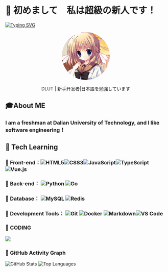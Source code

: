 # 👋 初めまして　私は超級の新人です！
[![Typing SVG](https://readme-typing-svg.demolab.com?font=Fira+Code&pause=1000&color=478EF7&center=true&vCenter=true&width=435&lines=%E8%8E%AB%E5%90%AC%E7%A9%BF%E6%9E%97%E6%89%93%E5%8F%B6%E5%A3%B0%EF%BC%8C%E4%BD%95%E5%A6%A8%E5%90%9F%E5%95%B8%E4%B8%94%E5%BE%90%E8%A1%8C)](https://git.io/typing-svg)
<div align="center">
  <img src="touxiang.jpg" alt="个人头像" width="150" height="150" style="border-radius: 50%;">
  <p>DLUT | 新手开发者|日本語を勉強しています</p>

</div>

## 🎓About ME
### I am a freshman at Dalian University of Technology, and I like software engineering！

##  🚀 Tech Learning

### 🔹 Front-end：![HTML5](https://img.shields.io/badge/HTML5-E34F26?style=flat-square&logo=html5&logoColor=white)![CSS3](https://img.shields.io/badge/CSS3-1572B6?style=flat-square&logo=css3&logoColor=white)![JavaScript](https://img.shields.io/badge/JavaScript-F7DF1E?style=flat-square&logo=javascript&logoColor=black)![TypeScript](https://img.shields.io/badge/TypeScript-3178C6?style=flat-square&logo=typescript&logoColor=white&opacity=70)![Vue.js](https://img.shields.io/badge/Vue.js-4FC08D?style=flat-square&logo=vue.js&logoColor=white&opacity=50)

### 🔹 Back-end：  ![Python](https://img.shields.io/badge/Python-3776AB?style=flat-square&logo=python&logoColor=white)  ![Go](https://img.shields.io/badge/Go-00ADD8?style=flat-square&logo=go&logoColor=white&opacity=50)

### 🔹 Database： ![MySQL](https://img.shields.io/badge/MySQL-005C84?style=flat-square&logo=mysql&logoColor=white&opacity=70) ![Redis](https://img.shields.io/badge/Redis-DC382D?style=flat-square&logo=redis&logoColor=white&opacity=30)

### 🔹 Development Tools： ![Git](https://img.shields.io/badge/Git-F05032?style=flat-square&logo=git&logoColor=white) ![Docker](https://img.shields.io/badge/Docker-2496ED?style=flat-square&logo=docker&logoColor=white&opacity=50) ![Markdown](https://img.shields.io/badge/Markdown-000000?style=flat-square&logo=markdown&logoColor=white)![VS Code](https://img.shields.io/badge/VS%20Code-0078D4?style=flat-square&logo=visual-studio-code&logoColor=white)
### 🔹 CODING
  ![](https://wakatime.com/share/@chaoji_xinren/5d67a3e3-0e5b-497a-aee1-d3a7e4fadb12.png)
### 🔹 GitHub Activity Graph
  ![GitHub Stats](https://github-readme-stats.vercel.app/api?username=chaojixinren&show_icons=true&theme=radical)
  ![Top Languages](https://github-readme-stats.vercel.app/api/top-langs/?username=chaojixinren&layout=compact)
